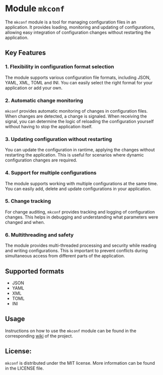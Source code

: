 # Module `mkconf`

The `mkconf` module is a tool for managing configuration files in an application. It provides loading, monitoring and updating of configurations, allowing easy integration of configuration changes without restarting the application.

## Key Features

### 1. Flexibility in configuration format selection

The module supports various configuration file formats, including JSON, YAML, XML, TOML and INI. You can easily select the right format for your application or add your own.

### 2. Automatic change monitoring

`mkconf` provides automatic monitoring of changes in configuration files. When changes are detected, a change is signaled. When receiving the signal, you can determine the logic of reloading the configuration yourself without having to stop the application itself.

### 3. Updating configuration without restarting

You can update the configuration in rantime, applying the changes without restarting the application. This is useful for scenarios where dynamic configuration changes are required.

### 4. Support for multiple configurations

The module supports working with multiple configurations at the same time. You can easily add, delete and update configurations in your application.

### 5. Change tracking

For change auditing, `mkconf` provides tracking and logging of configuration changes. This helps in debugging and understanding what parameters were changed and when.

### 6. Multithreading and safety

The module provides multi-threaded processing and security while reading and writing configurations. This is important to prevent conflicts during simultaneous access from different parts of the application.

## Supported formats

-   JSON
-   YAML
-   XML
-   TOML
-   INI

## Usage

Instructions on how to use the `mkconf` module can be found in the corresponding [wiki](https://github.com/SHEP4RDO/mkconf/wiki) of the project.

## License:

`mkconf` is distributed under the MIT license. More information can be found in the LICENSE file.